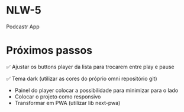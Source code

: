 # NLW-5

Podcastr App

# Próximos passos
✅ Ajustar os buttons player da lista para trocarem entre play e pause

✅ Tema dark (utilizar as cores do próprio omni repositório git)
- Painel do player colocar a possibilidade para minimizar para o lado
- Colocar o projeto como responsivo
- Transformar em PWA (utilizar lib next-pwa)
